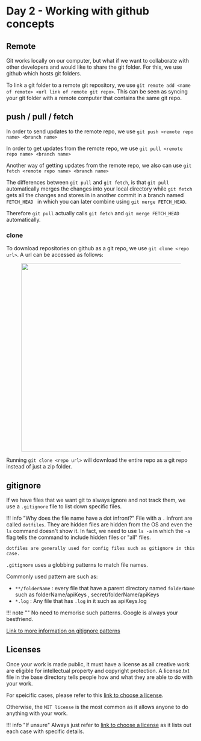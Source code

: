 # Day 2 - Working with github concepts

## Remote

Git works locally on our computer, but what if we want to collaborate with other developers and would like to share the git folder. For this, we use github which hosts git folders.

To link a git folder to a remote git repository, we use `git remote add <name of remote> <url link of remote git repo>`. This can be seen as syncing your git folder with a remote computer that contains the same git repo.

## push / pull / fetch

In order to send updates to the remote repo, we use 
`git push <remote repo name> <branch name>`

In order to get updates from the remote repo, we use 
`git pull <remote repo name> <branch name>`

Another way of getting updates from the remote repo, we also can use 
`git fetch <remote repo name> <branch name>`

The differences between `git pull` and `git fetch`, is that `git pull` automatically merges the changes into your local directory while `git fetch` gets all the changes and stores in in another commit in a branch named `FETCH_HEAD ` in which you can later combine using `git merge FETCH_HEAD`. 

Therefore `git pull` actually calls `git fetch` and `git merge FETCH_HEAD` automatically.

<a name="github/clone"></a>
### clone

To download repositories on github as a git repo, we use `git clone <repo url>`.
A url can be accessed as follows:

<figure>
    <img src="../imgs/git/clone.png" width="500"/>
</figure>

Running `git clone <repo url>` will download the entire repo as a git repo instead of just a zip folder.


## gitignore
If we have files that we want git to always ignore and not track them, we use a `.gitignore` file to list down specific files.

!!! info "Why does the file name have a dot infront?"
    File with a `.` infront are called `dotfiles`. They are hidden files are hidden from the OS and even the `ls` command doesn't show it. In fact, we need to use `ls -a` in which the `-a` flag tells the command to include hidden files or "all" files.

    dotfiles are generally used for config files such as gitignore in this case.

`.gitignore` uses a globbing patterns to match file names.

Commonly used pattern are such as:

- `**/folderName` : every file that have a parent directory named `folderName` such as folderName/apiKeys , secret/folderName/apiKeys
- `*.log` : Any file that has `.log` in it such as apiKeys.log

!!! note ""
    No need to memorise such patterns. Google is always your bestfriend.

<a href="https://www.atlassian.com/git/tutorials/saving-changes/gitignore#git-ignore-patterns" target="_blank">Link to more information on gitignore patterns</a>

## Licenses
Once your work is made public, it must have a license as all creative work are eligible for intellectual property and copyright protection. A license.txt file in the base directory tells people how and what they are able to do with your work.

For speicific cases, please refer to this <a href="https://choosealicense.com" target="_blank">link to choose a license</a>.

Otherwise, the `MIT license` is the most common as it allows anyone to do anything with your work.

!!! info "If unsure"
    Always just refer to <a href="https://choosealicense.com" target="_blank">link to choose a license</a> as it lists out each case with specific details.